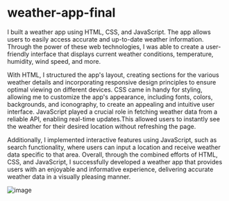 # weather-app-final
 I built a weather app using HTML, CSS, and JavaScript. The app allows users to easily access accurate and up-to-date weather information. Through the power of these web technologies, I was able to create a user-friendly interface that displays current weather conditions, temperature, humidity, wind speed, and more.

With HTML, I structured the app's layout, creating sections for the various weather details and incorporating responsive design principles to ensure optimal viewing on different devices. CSS came in handy for styling, allowing me to customize the app's appearance, including fonts, colors, backgrounds, and iconography, to create an appealing and intuitive user interface.
JavaScript played a crucial role in fetching weather data from a reliable API, enabling real-time updates.This allowed users to instantly see the weather for their desired location without refreshing the page.

Additionally, I implemented interactive features using JavaScript, such as search functionality, where users can input a location and receive weather data specific to that area.
Overall, through the combined efforts of HTML, CSS, and JavaScript, I successfully developed a weather app that provides users with an enjoyable and informative experience, delivering accurate weather data in a visually pleasing manner.


![image](https://github.com/Norman-Baretto/weather-app-final/assets/139846807/e984101b-7173-46cb-82c4-95fb9a5f1662)

